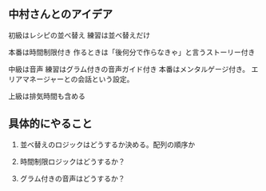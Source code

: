 ## 中村さんとのアイデア
初級はレシピの並べ替え
練習は並べ替えだけ

本番は時間制限付き
作るときは「後何分で作らなきゃ」と言うストーリー付き

中級は音声
練習はグラム付きの音声ガイド付き
本番はメンタルゲージ付き。
エリアマネージャーとの会話という設定。

上級は排気時間も含める

## 具体的にやること
1. 並べ替えのロジックはどうするか決める。配列の順序か
2. 時間制限ロジックはどうするか？

1. グラム付きの音声はどうするか？